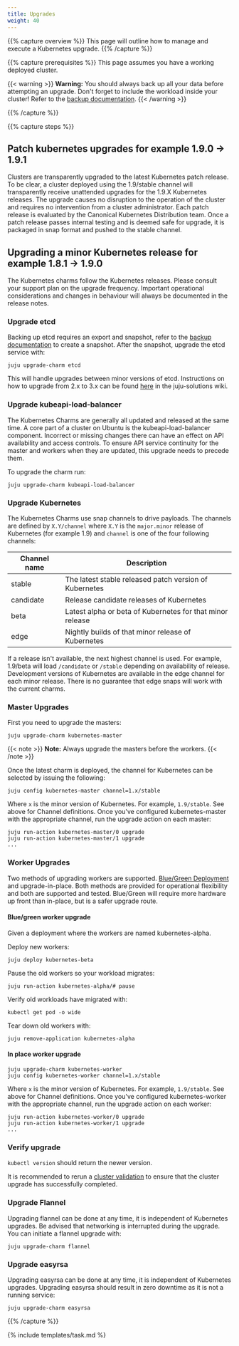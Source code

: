 ```yaml
---
title: Upgrades
weight: 40
---
```


{{% capture overview %}}
This page will outline how to manage and execute a Kubernetes upgrade.
{{% /capture %}}

{{% capture prerequisites %}}
This page assumes you have a working deployed cluster.

{{< warning >}}
**Warning:** You should always back up all your data before attempting an upgrade.
Don't forget to include the workload inside your cluster!
Refer to the [backup documentation](/docs/getting-started-guides/ubuntu/backups).
{{< /warning >}}

{{% /capture %}}

{{% capture steps %}}
## Patch kubernetes upgrades for example 1.9.0 -> 1.9.1

Clusters are transparently upgraded to the latest Kubernetes patch release.
To be clear, a cluster deployed using the 1.9/stable channel
will transparently receive unattended upgrades for the 1.9.X Kubernetes
releases.
The upgrade causes no disruption to the operation of the cluster and requires
no intervention from a cluster administrator.
Each patch release is evaluated by the
Canonical Kubernetes Distribution team.
Once a patch release passes internal testing and is deemed safe for upgrade,
it is packaged in snap format and pushed to the stable channel.


## Upgrading a minor Kubernetes release for example 1.8.1 -> 1.9.0


The Kubernetes charms follow the Kubernetes releases. Please consult
your support plan on the upgrade frequency. Important operational considerations
and changes in behaviour will always be documented in the release notes.

### Upgrade etcd

Backing up etcd requires an export and snapshot, refer to the
[backup documentation](/docs/getting-started-guides/ubuntu/backups) to create a snapshot.
After the snapshot, upgrade the etcd service with:

    juju upgrade-charm etcd

This will handle upgrades between minor versions of etcd. Instructions on how to upgrade from 2.x to 3.x can be found [here](https://github.com/juju-solutions/bundle-canonical-kubernetes/wiki/Etcd-2.3-to-3.x-upgrade) in the juju-solutions wiki.

### Upgrade kubeapi-load-balancer

The Kubernetes Charms are generally all updated and released at the same time. A core part of a cluster on Ubuntu is the kubeapi-load-balancer component. Incorrect or missing changes there can have an effect on API availability and access controls. To ensure API service continuity for the master and workers when they are updated, this upgrade needs to precede them.

To upgrade the charm run:

    juju upgrade-charm kubeapi-load-balancer

### Upgrade Kubernetes

The Kubernetes Charms use snap channels to drive payloads.
The channels are defined by `X.Y/channel` where `X.Y` is the `major.minor` release
of Kubernetes (for example 1.9) and `channel` is one of the four following channels:

| Channel name        | Description  |
| ------------------- | ------------ |
| stable              | The latest stable released patch version of Kubernetes |
| candidate           | Release candidate releases of Kubernetes |
| beta                | Latest alpha or beta of Kubernetes for that minor release |
| edge                | Nightly builds of that minor release of Kubernetes |

If a release isn't available, the next highest channel is used.
For example, 1.9/beta will load `/candidate` or `/stable` depending on availability of release.
Development versions of Kubernetes are available in the edge channel for each minor release.
There is no guarantee that edge snaps will work with the current charms.

### Master Upgrades

First you need to upgrade the masters:

    juju upgrade-charm kubernetes-master

{{< note >}}
**Note:** Always upgrade the masters before the workers.
{{< /note >}}

Once the latest charm is deployed, the channel for Kubernetes can be selected by issuing the following:

    juju config kubernetes-master channel=1.x/stable

Where `x` is the minor version of Kubernetes. For example, `1.9/stable`. See above for Channel definitions.
Once you've configured kubernetes-master with the appropriate channel, run the upgrade action on each master:

    juju run-action kubernetes-master/0 upgrade
    juju run-action kubernetes-master/1 upgrade
    ...

### Worker Upgrades

Two methods of upgrading workers are supported.
[Blue/Green Deployment](http://martinfowler.com/bliki/BlueGreenDeployment.html)
and upgrade-in-place. Both methods are provided for operational flexibility and both
are supported and tested. Blue/Green will require more hardware up front than in-place,
but is a safer upgrade route.

#### Blue/green worker upgrade

Given a deployment where the workers are named kubernetes-alpha.

Deploy new workers:

    juju deploy kubernetes-beta

Pause the old workers so your workload migrates:

    juju run-action kubernetes-alpha/# pause

Verify old workloads have migrated with:

    kubectl get pod -o wide

Tear down old workers with:

    juju remove-application kubernetes-alpha

#### In place worker upgrade

    juju upgrade-charm kubernetes-worker
    juju config kubernetes-worker channel=1.x/stable

Where `x` is the minor version of Kubernetes. For example, `1.9/stable`.
See above for Channel definitions. Once you've configured kubernetes-worker with the appropriate channel,
run the upgrade action on each worker:

    juju run-action kubernetes-worker/0 upgrade
    juju run-action kubernetes-worker/1 upgrade
    ...

### Verify upgrade

`kubectl version` should return the newer version.

It is recommended to rerun a [cluster validation](/docs/getting-started-guides/ubuntu/validation)
to ensure that the cluster upgrade has successfully completed.

### Upgrade Flannel

Upgrading flannel can be done at any time, it is independent of Kubernetes upgrades.
Be advised that networking is interrupted during the upgrade. You can initiate a flannel upgrade with:

    juju upgrade-charm flannel

### Upgrade easyrsa

Upgrading easyrsa can be done at any time, it is independent of Kubernetes upgrades.
Upgrading easyrsa should result in zero downtime as it is not a running service:

    juju upgrade-charm easyrsa

{{% /capture %}}

{% include templates/task.md %}
